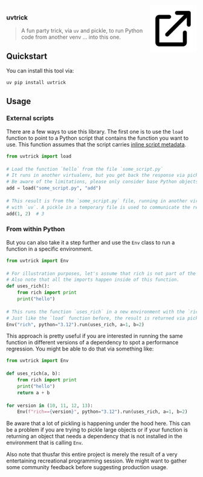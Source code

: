 <img src="img.png" width="125" height="125" align="right" />

### uvtrick

> A fun party trick, via `uv` and pickle, to run Python code from another venv ... into this one.

## Quickstart 

You can install this tool via: 

```
uv pip install uvtrick
```

## Usage 

### External scripts

There are a few ways to use this library. The first one is to use the `load` function to point 
to a Python script that contains the function you want to use. This function assumes that the 
script carries [inline script metadata](https://packaging.python.org/en/latest/specifications/inline-script-metadata/). 

```python
from uvtrick import load

# Load the function `hello` from the file `some_script.py`
# It runs in another virtualenv, but you get back the response via pickle. 
# Be aware of the limitations, please only consider base Python objects.
add = load("some_script.py", "add")

# This result is from the `some_script.py` file, running in another virtualenv 
# with `uv`. A pickle in a temporary file is used to communicate the result.
add(1, 2)  # 3
```

### From within Python

But you can also take it a step further and use the `Env` class to run a function in a specific environment. 

```python
from uvtrick import Env

# For illustration purposes, let's assume that rich is not part of the current environment. 
# Also note that all the imports happen inside of this function. 
def uses_rich():
    from rich import print
    print("hello")

# This runs the function `uses_rich` in a new environment with the `rich` package installed.
# Just like the `load` function before, the result is returned via pickle. 
Env("rich", python="3.12").run(uses_rich, a=1, b=2)
```

This approach is pretty useful if you are interested in running the same function in different versions of 
a dependency to spot a performance regression. You might be able to do that via something like:

```python
from uvtrick import Env

def uses_rich(a, b):
    from rich import print
    print("hello")
    return a + b

for version in (10, 11, 12, 13):
    Env(f"rich=={version}", python="3.12").run(uses_rich, a=1, b=2)
```

Be aware that a lot of pickling is happening under the hood here. This can be a problem if you are trying to pickle large objects
or if your function is returning an object that needs a dependency that is not installed in the environment that is calling `Env`. 

Also note that thusfar this entire project is merely the result of a very entertaining recreational programming session. 
We might want to gather some community feedback before suggesting production usage. 
